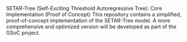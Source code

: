 SETAR-Tree (Self-Exciting Threshold Autoregressive Tree): Core Implementation (Proof of Concept)
This repository contains a simplified, proof-of-concept implementation of the SETAR-Tree model.
A more comprehensive and optimized version will be developed as part of the GSoC project.
